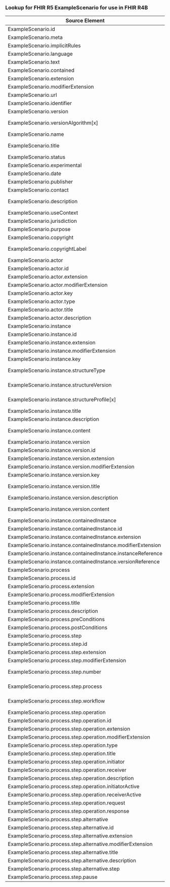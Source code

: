 ### Lookup for FHIR R5 ExampleScenario for use in FHIR R4B

| Source Element | Usage | Target |
| -------------- | ----- | ------ |
| ExampleScenario.id | UseElementRenamed | ExampleScenario.id |
| ExampleScenario.meta | UseElementRenamed | ExampleScenario.meta |
| ExampleScenario.implicitRules | UseElementRenamed | ExampleScenario.implicitRules |
| ExampleScenario.language | UseElementRenamed | ExampleScenario.language |
| ExampleScenario.text | UseElementRenamed | ExampleScenario.text |
| ExampleScenario.contained | UseElementRenamed | ExampleScenario.contained |
| ExampleScenario.extension | UseElementRenamed | ExampleScenario.extension |
| ExampleScenario.modifierExtension | UseElementRenamed | ExampleScenario.modifierExtension |
| ExampleScenario.url | UseElementRenamed | ExampleScenario.url |
| ExampleScenario.identifier | UseElementRenamed | ExampleScenario.identifier |
| ExampleScenario.version | UseElementRenamed | ExampleScenario.version |
| ExampleScenario.versionAlgorithm[x] | UseExtension | http://hl7.org/fhir/5.0/StructureDefinition/extension-ExampleScenario.versionAlgorithm |
| ExampleScenario.name | UseElementRenamed | ExampleScenario.name |
| ExampleScenario.title | UseExtension | http://hl7.org/fhir/5.0/StructureDefinition/extension-ExampleScenario.title |
| ExampleScenario.status | UseElementRenamed | ExampleScenario.status |
| ExampleScenario.experimental | UseElementRenamed | ExampleScenario.experimental |
| ExampleScenario.date | UseElementRenamed | ExampleScenario.date |
| ExampleScenario.publisher | UseElementRenamed | ExampleScenario.publisher |
| ExampleScenario.contact | UseElementRenamed | ExampleScenario.contact |
| ExampleScenario.description | UseExtension | http://hl7.org/fhir/5.0/StructureDefinition/extension-ExampleScenario.description |
| ExampleScenario.useContext | UseElementRenamed | ExampleScenario.useContext |
| ExampleScenario.jurisdiction | UseElementRenamed | ExampleScenario.jurisdiction |
| ExampleScenario.purpose | UseElementRenamed | ExampleScenario.purpose |
| ExampleScenario.copyright | UseElementRenamed | ExampleScenario.copyright |
| ExampleScenario.copyrightLabel | UseExtension | http://hl7.org/fhir/5.0/StructureDefinition/extension-ExampleScenario.copyrightLabel |
| ExampleScenario.actor | UseElementRenamed | ExampleScenario.actor |
| ExampleScenario.actor.id | UseElementRenamed | ExampleScenario.actor.id |
| ExampleScenario.actor.extension | UseElementRenamed | ExampleScenario.actor.extension |
| ExampleScenario.actor.modifierExtension | UseElementRenamed | ExampleScenario.actor.modifierExtension |
| ExampleScenario.actor.key | UseElementRenamed | ExampleScenario.actor.actorId |
| ExampleScenario.actor.type | UseElementRenamed | ExampleScenario.actor.type |
| ExampleScenario.actor.title | UseElementRenamed | ExampleScenario.actor.name |
| ExampleScenario.actor.description | UseElementRenamed | ExampleScenario.actor.description |
| ExampleScenario.instance | UseElementRenamed | ExampleScenario.instance |
| ExampleScenario.instance.id | UseElementRenamed | ExampleScenario.instance.id |
| ExampleScenario.instance.extension | UseElementRenamed | ExampleScenario.instance.extension |
| ExampleScenario.instance.modifierExtension | UseElementRenamed | ExampleScenario.instance.modifierExtension |
| ExampleScenario.instance.key | UseElementRenamed | ExampleScenario.instance.resourceId |
| ExampleScenario.instance.structureType | UseExtension | http://hl7.org/fhir/5.0/StructureDefinition/extension-ExampleScenario.instance.structureType |
| ExampleScenario.instance.structureVersion | UseExtension | http://hl7.org/fhir/5.0/StructureDefinition/extension-ExampleScenario.instance.structureVersion |
| ExampleScenario.instance.structureProfile[x] | UseExtension | http://hl7.org/fhir/5.0/StructureDefinition/extension-ExampleScenario.instance.structureProfile |
| ExampleScenario.instance.title | UseElementRenamed | ExampleScenario.instance.name |
| ExampleScenario.instance.description | UseElementRenamed | ExampleScenario.instance.description |
| ExampleScenario.instance.content | UseExtension | http://hl7.org/fhir/5.0/StructureDefinition/extension-ExampleScenario.instance.content |
| ExampleScenario.instance.version | UseElementRenamed | ExampleScenario.instance.version |
| ExampleScenario.instance.version.id | UseElementRenamed | ExampleScenario.instance.version.id |
| ExampleScenario.instance.version.extension | UseElementRenamed | ExampleScenario.instance.version.extension |
| ExampleScenario.instance.version.modifierExtension | UseElementRenamed | ExampleScenario.instance.version.modifierExtension |
| ExampleScenario.instance.version.key | UseElementRenamed | ExampleScenario.instance.version.versionId |
| ExampleScenario.instance.version.title | UseExtension | http://hl7.org/fhir/5.0/StructureDefinition/extension-ExampleScenario.instance.version.title |
| ExampleScenario.instance.version.description | UseElementRenamed | ExampleScenario.instance.version.description |
| ExampleScenario.instance.version.content | UseExtension | http://hl7.org/fhir/5.0/StructureDefinition/extension-ExampleScenario.instance.version.content |
| ExampleScenario.instance.containedInstance | UseElementRenamed | ExampleScenario.instance.containedInstance |
| ExampleScenario.instance.containedInstance.id | UseElementRenamed | ExampleScenario.instance.containedInstance.id |
| ExampleScenario.instance.containedInstance.extension | UseElementRenamed | ExampleScenario.instance.containedInstance.extension |
| ExampleScenario.instance.containedInstance.modifierExtension | UseElementRenamed | ExampleScenario.instance.containedInstance.modifierExtension |
| ExampleScenario.instance.containedInstance.instanceReference | UseElementRenamed | ExampleScenario.instance.containedInstance.resourceId |
| ExampleScenario.instance.containedInstance.versionReference | UseElementRenamed | ExampleScenario.instance.containedInstance.versionId |
| ExampleScenario.process | UseElementRenamed | ExampleScenario.process |
| ExampleScenario.process.id | UseElementRenamed | ExampleScenario.process.id |
| ExampleScenario.process.extension | UseElementRenamed | ExampleScenario.process.extension |
| ExampleScenario.process.modifierExtension | UseElementRenamed | ExampleScenario.process.modifierExtension |
| ExampleScenario.process.title | UseElementRenamed | ExampleScenario.process.title |
| ExampleScenario.process.description | UseElementRenamed | ExampleScenario.process.description |
| ExampleScenario.process.preConditions | UseElementRenamed | ExampleScenario.process.preConditions |
| ExampleScenario.process.postConditions | UseElementRenamed | ExampleScenario.process.postConditions |
| ExampleScenario.process.step | UseElementRenamed | ExampleScenario.process.step |
| ExampleScenario.process.step.id | UseElementRenamed | ExampleScenario.process.step.id |
| ExampleScenario.process.step.extension | UseElementRenamed | ExampleScenario.process.step.extension |
| ExampleScenario.process.step.modifierExtension | UseElementRenamed | ExampleScenario.process.step.modifierExtension |
| ExampleScenario.process.step.number | UseExtension | http://hl7.org/fhir/5.0/StructureDefinition/extension-ExampleScenario.process.step.number |
| ExampleScenario.process.step.process | UseExtension | http://hl7.org/fhir/5.0/StructureDefinition/extension-ExampleScenario.process.step.process |
| ExampleScenario.process.step.workflow | UseExtension | http://hl7.org/fhir/5.0/StructureDefinition/extension-ExampleScenario.process.step.workflow |
| ExampleScenario.process.step.operation | UseElementRenamed | ExampleScenario.process.step.operation |
| ExampleScenario.process.step.operation.id | UseElementRenamed | ExampleScenario.process.step.operation.id |
| ExampleScenario.process.step.operation.extension | UseElementRenamed | ExampleScenario.process.step.operation.extension |
| ExampleScenario.process.step.operation.modifierExtension | UseElementRenamed | ExampleScenario.process.step.operation.modifierExtension |
| ExampleScenario.process.step.operation.type | UseElementRenamed | ExampleScenario.process.step.operation.type |
| ExampleScenario.process.step.operation.title | UseElementRenamed | ExampleScenario.process.step.operation.name |
| ExampleScenario.process.step.operation.initiator | UseElementRenamed | ExampleScenario.process.step.operation.initiator |
| ExampleScenario.process.step.operation.receiver | UseElementRenamed | ExampleScenario.process.step.operation.receiver |
| ExampleScenario.process.step.operation.description | UseElementRenamed | ExampleScenario.process.step.operation.description |
| ExampleScenario.process.step.operation.initiatorActive | UseElementRenamed | ExampleScenario.process.step.operation.initiatorActive |
| ExampleScenario.process.step.operation.receiverActive | UseElementRenamed | ExampleScenario.process.step.operation.receiverActive |
| ExampleScenario.process.step.operation.request | UseElementRenamed | ExampleScenario.process.step.operation.request |
| ExampleScenario.process.step.operation.response | UseElementRenamed | ExampleScenario.process.step.operation.response |
| ExampleScenario.process.step.alternative | UseElementRenamed | ExampleScenario.process.step.alternative |
| ExampleScenario.process.step.alternative.id | UseElementRenamed | ExampleScenario.process.step.alternative.id |
| ExampleScenario.process.step.alternative.extension | UseElementRenamed | ExampleScenario.process.step.alternative.extension |
| ExampleScenario.process.step.alternative.modifierExtension | UseElementRenamed | ExampleScenario.process.step.alternative.modifierExtension |
| ExampleScenario.process.step.alternative.title | UseElementRenamed | ExampleScenario.process.step.alternative.title |
| ExampleScenario.process.step.alternative.description | UseElementRenamed | ExampleScenario.process.step.alternative.description |
| ExampleScenario.process.step.alternative.step | UseElementRenamed | ExampleScenario.process.step.alternative.step |
| ExampleScenario.process.step.pause | UseElementRenamed | ExampleScenario.process.step.pause |
